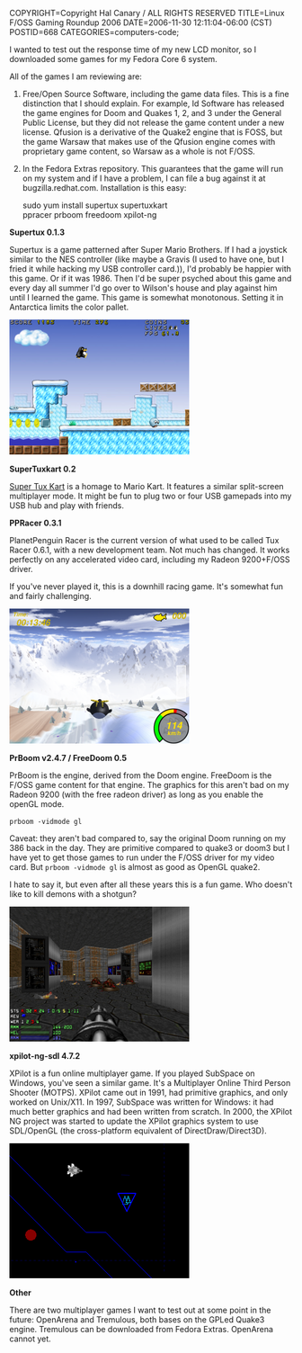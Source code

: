COPYRIGHT=Copyright Hal Canary / ALL RIGHTS RESERVED
TITLE=Linux F/OSS Gaming Roundup 2006
DATE=2006-11-30 12:11:04-06:00 (CST)
POSTID=668
CATEGORIES=computers-code;

I wanted to test out the response time of my new LCD monitor, so I downloaded some games for my Fedora Core 6 system.

All of the games I am reviewing are:

1) Free/Open Source Software, including the game data files. This is a fine distinction that I should explain. For example, Id Software has released the game engines for Doom and Quakes 1, 2, and 3 under the General Public License, but they did not release the game content under a new license. Qfusion is a derivative of the Quake2 engine that is FOSS, but the game Warsaw that makes use of the Qfusion engine comes with proprietary game content, so Warsaw as a whole is not F/OSS.

2) In the Fedora Extras repository. This guarantees that the game will run on my system and if I have a problem, I can file a bug against it at bugzilla.redhat.com. Installation is this easy:

    sudo yum install supertux supertuxkart \
         ppracer prboom freedoom xpilot-ng

**Supertux 0.1.3**

Supertux is a game patterned after Super Mario Brothers. If I had a joystick similar to the NES controller (like maybe a Gravis (I used to have one, but I fried it while hacking my USB controller card.)), I'd probably be happier with this game. Or if it was 1986. Then I'd be super psyched about this game and every day all summer I'd go over to Wilson's house and play against him until I learned the game. This game is somewhat monotonous. Setting it in Antarctica limits the color pallet.

![[screenshot]](/images/2006-11-30-scrnsht-supertux.png)

**SuperTuxkart 0.2**

[Super Tux Kart](http://supertuxkart.berlios.de/) is a homage to Mario Kart. It features a similar split-screen multiplayer mode. It might be fun to plug two or four USB gamepads into my USB hub and play with friends.

**PPRacer 0.3.1**

PlanetPenguin Racer is the current version of what used to be called Tux Racer 0.6.1, with a new development team. Not much has changed. It works perfectly on any accelerated video card, including my Radeon 9200+F/OSS driver.

If you've never played it, this is a downhill racing game. It's somewhat fun and fairly challenging.

![[screenshot]](/images/2006-11-30-scrnsht-ppracer.png)

**PrBoom v2.4.7 / FreeDoom 0.5**

PrBoom is the engine, derived from the Doom engine. FreeDoom is the F/OSS game content for that engine. The graphics for this aren't bad on my Radeon 9200 (with the free radeon driver) as long as you enable the openGL mode.

    prboom -vidmode gl

Caveat: they aren't bad compared to, say the original Doom running on my 386 back in the day. They are primitive compared to quake3 or doom3 but I have yet to get those games to run under the F/OSS driver for my video card. But `prboom -vidmode gl` is almost as good as OpenGL quake2.

I hate to say it, but even after all these years this is a fun game. Who doesn't like to kill demons with a shotgun?

![[screenshot]](/images/2006-11-30-scrnsht-prboom.png)

**xpilot-ng-sdl 4.7.2**

XPilot is a fun online multiplayer game. If you played SubSpace on Windows, you've seen a similar game. It's a Multiplayer Online Third Person Shooter (MOTPS). XPilot came out in 1991, had primitive graphics, and only worked on Unix/X11. In 1997, SubSpace was written for Windows: it had much better graphics and had been written from scratch. In 2000, the XPilot NG project was started to update the XPilot graphics system to use SDL/OpenGL (the cross-platform equivalent of DirectDraw/Direct3D).

![[screenshot]](/images/2006-11-30-scrnsht-xpilot-ng-sdl.png)

**Other**

There are two multiplayer games I want to test out at some point in the future: OpenArena and Tremulous, both bases on the GPLed Quake3 engine. Tremulous can be downloaded from Fedora Extras. OpenArena cannot yet.
